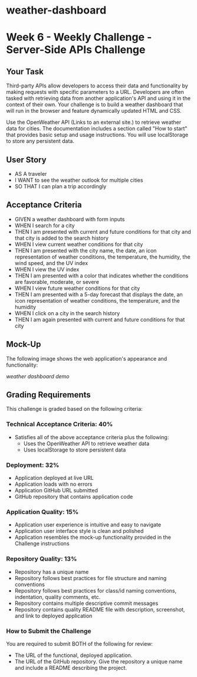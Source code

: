 # weather-dashboard
# Week 6 - Weekly Challenge - Server-Side APIs Challenge

## Your Task
Third-party APIs allow developers to access their data and functionality by making requests with specific parameters to a URL. Developers are often tasked with retrieving data from another application's API and using it in the context of their own. Your challenge is to build a weather dashboard that will run in the browser and feature dynamically updated HTML and CSS.

Use the OpenWeather API (Links to an external site.) to retrieve weather data for cities. The documentation includes a section called "How to start" that provides basic setup and usage instructions. You will use localStorage to store any persistent data.

## User Story
- AS A traveler
- I WANT to see the weather outlook for multiple cities
- SO THAT I can plan a trip accordingly

## Acceptance Criteria
- GIVEN a weather dashboard with form inputs
- WHEN I search for a city
- THEN I am presented with current and future conditions for that city and that city is added to the search history
- WHEN I view current weather conditions for that city
- THEN I am presented with the city name, the date, an icon representation of weather conditions, the temperature, the humidity, the wind speed, and the UV index
- WHEN I view the UV index
- THEN I am presented with a color that indicates whether the conditions are favorable, moderate, or severe
- WHEN I view future weather conditions for that city
- THEN I am presented with a 5-day forecast that displays the date, an icon representation of weather conditions, the temperature, and the humidity
- WHEN I click on a city in the search history
- THEN I am again presented with current and future conditions for that city

## Mock-Up
The following image shows the web application's appearance and functionality:

*weather dashboard demo*

## Grading Requirements
This challenge is graded based on the following criteria:

### Technical Acceptance Criteria: 40%
- Satisfies all of the above acceptance criteria plus the following:
  - Uses the OpenWeather API to retrieve weather data
  - Uses localStorage to store persistent data

### Deployment: 32%
- Application deployed at live URL
- Application loads with no errors
- Application GitHub URL submitted
- GitHub repository that contains application code

### Application Quality: 15%
- Application user experience is intuitive and easy to navigate
- Application user interface style is clean and polished
- Application resembles the mock-up functionality provided in the Challenge instructions

### Repository Quality: 13%
- Repository has a unique name
- Repository follows best practices for file structure and naming conventions
- Repository follows best practices for class/id naming conventions, indentation, quality comments, etc.
- Repository contains multiple descriptive commit messages
- Repository contains quality README file with description, screenshot, and link to deployed application

### How to Submit the Challenge
You are required to submit BOTH of the following for review:
- The URL of the functional, deployed application.
- The URL of the GitHub repository. Give the repository a unique name and include a README describing the project.
